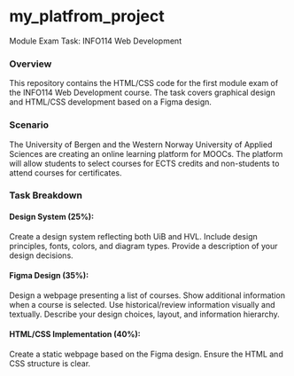 # my_platfrom_project
Module Exam Task: INFO114 Web Development
### Overview
This repository contains the HTML/CSS code for the first module exam of the INFO114 Web Development course. The task covers graphical design and HTML/CSS development based on a Figma design.

### Scenario
The University of Bergen and the Western Norway University of Applied Sciences are creating an online learning platform for MOOCs. The platform will allow students to select courses for ECTS credits and non-students to attend courses for certificates.

### Task Breakdown
#### Design System (25%):
Create a design system reflecting both UiB and HVL.
Include design principles, fonts, colors, and diagram types.
Provide a description of your design decisions.

#### Figma Design (35%):
Design a webpage presenting a list of courses.
Show additional information when a course is selected.
Use historical/review information visually and textually.
Describe your design choices, layout, and information hierarchy.

#### HTML/CSS Implementation (40%):
Create a static webpage based on the Figma design.
Ensure the HTML and CSS structure is clear.
